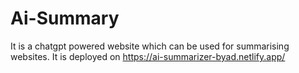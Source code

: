 # Ai-Summary
It is a chatgpt powered website which can be used for summarising websites.
It is deployed on
https://ai-summarizer-byad.netlify.app/
